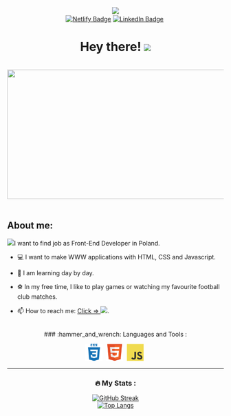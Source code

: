   <div id="header" align="center">
    <img src="https://media.giphy.com/media/M9gbBd9nbDrOTu1Mqx/giphy.gif" width="100"/></br>
    <div class="badges">
      <a href="https://truedie.netlify.app" taget="_blank">
        <img src="https://img.shields.io/badge/-Netlify-9cf" alt="Netlify Badge" width="100" height="40"/></a>
      <a href="https://www.linkedin.com/in/tomasz-pierzchalski-03949925a/" taget="_blank">
        <img src="https://img.shields.io/badge/LinkedIn-blue?style=for-the-badge&logo=linkedin&logoColor=white" alt="LinkedIn Badge" height="40" width="100"/></a>
      <img src="https://komarev.com/ghpvc/?TrueDie3&style=flat-square&color=blue" alt=""/>
      <h1>
        Hey there!
        <img src="https://media.giphy.com/media/hvRJCLFzcasrR4ia7z/giphy.gif" width="30px"/>
      </h1>
    </div>
  </div></br>

<div align="center">
  <img src="https://media.giphy.com/media/dWesBcTLavkZuG35MI/giphy.gif" width="600" height="300"/>
</div></br>
<h2><b>About me:</b></h2>
<img src="https://media.giphy.com/media/WUlplcMpOCEmTGBtBW/giphy.gif" width="30">I want to find job as Front-End Developer in Poland.

- :computer: I want to make WWW applications with HTML, CSS and Javascript.

- :seedling: I am learning day by day.

- :soccer: In my free time, I like to play games or watching my favourite football club matches. 

- :mailbox: How to reach me: <a href="mailto:t.pierzchalski0@gmail.com">Click => <img src="https://img.shields.io/badge/-G--mail-yellow"/></a>.
</br>
<div align="center">
### :hammer_and_wrench: Languages and Tools :

  <img src="https://github.com/devicons/devicon/blob/master/icons/css3/css3-plain-wordmark.svg"  title="CSS3" alt="CSS" width="40" height="40"/>&nbsp;
  <img src="https://github.com/devicons/devicon/blob/master/icons/html5/html5-original.svg" title="HTML5" alt="HTML" width="40" height="40"/>&nbsp;
  <img src="https://github.com/devicons/devicon/blob/master/icons/javascript/javascript-original.svg" title="JavaScript" alt="JavaScript" width="40" height="40"/>&nbsp;

---

### :fire: My Stats :

[![GitHub Streak](http://github-readme-streak-stats.herokuapp.com?user=TrueDie3&theme=dark&background=000000)](https://git.io/streak-stats)
</br>
[![Top Langs](https://github-readme-stats.vercel.app/api/top-langs/?username=TrueDie3&layout=compact&theme=vision-friendly-dark)](https://github.com/anuraghazra/github-readme-stats)
</div>
